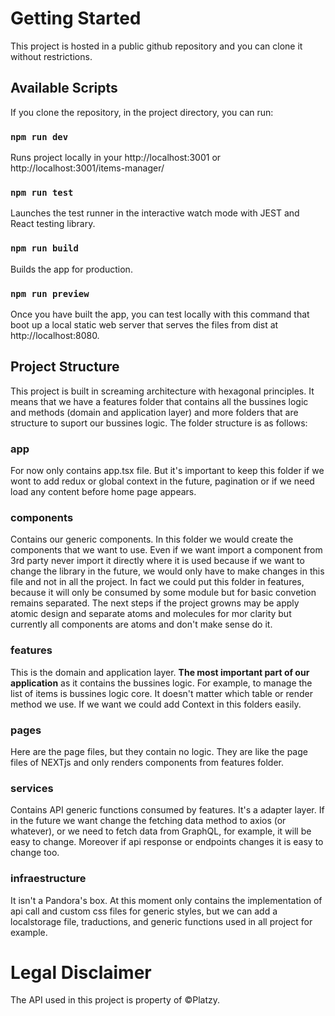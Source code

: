 # Getting Started
This project is hosted in a public github repository and you can clone it without restrictions.

## Available Scripts

If you clone the repository, in the project directory, you can run:

### `npm run dev`

Runs project locally in your http://localhost:3001 or http://localhost:3001/items-manager/

### `npm run test`

Launches the test runner in the interactive watch mode with JEST and React testing library.

### `npm run build`

Builds the app for production.

### `npm run preview`

Once you have built the app, you can test locally with this command that boot up a local static web server that serves the files from dist at http://localhost:8080.

## Project Structure
This project is built in screaming architecture with hexagonal principles. It means that we have a features folder that contains all the bussines logic and methods (domain and application layer) and more folders that are structure to suport our bussines logic. The folder structure is as follows:

### app
For now only contains app.tsx file. But it's important to keep this folder if we wont to add redux or global context in the future, pagination or if we need load any content before home page appears.

### components
Contains our generic components. In this folder we would create the components that we want to use. Even if we want import a component from 3rd party never import it directly where it is used because if we want to change the library in the future, we would only have to make changes in this file and not in all the project. In fact we could put this folder in features, because it will only be consumed by some module but for basic convetion remains separated. The next steps if the project growns may be apply atomic design and separate atoms and molecules for mor clarity but currently all components are atoms and don't make sense do it.

### features 
This is the domain and application layer. **The most important part of our application** as it contains the bussines logic. For example, to manage the list of items is bussines logic core. It doesn't matter which table or render method we use. If we want we could add Context in this folders easily.

### pages
Here are the page files, but they contain no logic. They are like the page files of NEXTjs and only renders components from features folder.

### services
Contains API generic functions consumed by features. It's a adapter layer. If in the future we want change the fetching data method to axios (or whatever), or we need to fetch data from GraphQL, for example, it will be easy to change. Moreover if api response or endpoints changes it is easy to change too.

### infraestructure
It isn't a Pandora's box. At this moment only contains the implementation of api call and custom css files for generic styles, but we can add a localstorage file, traductions, and generic functions used in all project for example.

# Legal Disclaimer
The API used in this project is property of ©Platzy.